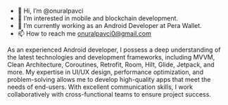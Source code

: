 - 👋 Hi, I’m @onuralpavci
- 👀 I’m interested in mobile and blockchain development.
- 🌱 I’m currently working as an Android Developer at Pera Wallet.
- 📫 How to reach me onuralpavci0@gmail.com


As an experienced Android developer, I possess a deep understanding of the latest technologies and development frameworks, including MVVM, Clean Architecture, Coroutines, Retrofit, Room, Hilt, Glide, Jetpack, and more. My expertise in UI/UX design, performance optimization, and problem-solving allows me to develop high-quality apps that meet the needs of end-users. With excellent communication skills, I work collaboratively with cross-functional teams to ensure project success. 
<!---
onuralpavci/onuralpavci is a ✨ special ✨ repository because its `README.md` (this file) appears on your GitHub profile.
You can click the Preview link to take a look at your changes.
--->
